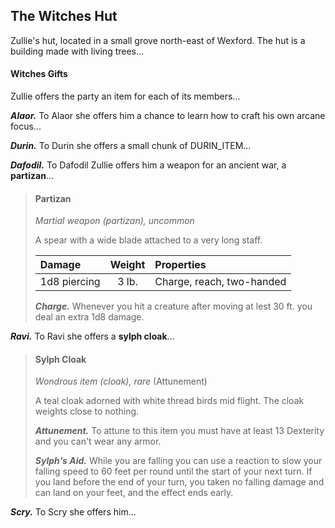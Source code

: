 ## The Witches Hut
Zullie's hut, located in a small grove north-east of Wexford. The hut is a building made with living trees...


#### Witches Gifts
Zullie offers the party an item for each of its members...

***Alaor.***
To Alaor she offers him a chance to learn how to craft his own arcane focus...


***Durin.***
To Durin she offers a small chunk of DURIN_ITEM...


***Dafodil.***
To Dafodil Zullie offers him a weapon for an ancient war, a **partizan**...

> #### Partizan
> *Martial weapon (partizan), uncommon*
>
> A spear with a wide blade attached to a very long staff.
>
> | Damage       | Weight | Properties                |
> |:-------------|:------:|:--------------------------|
> | 1d8 piercing |  3 lb. | Charge, reach, two-handed |
>
> ***Charge.***
> Whenever you hit a creature after moving at lest 30 ft. you deal an extra 1d8 damage.


***Ravi.***
To Ravi she offers a **sylph cloak**...

> #### Sylph Cloak
> *Wondrous item (cloak), rare* (Attunement)
>
> A teal cloak adorned with white thread birds mid flight. The cloak weights close to nothing. 
>
> ***Attunement.***
> To attune to this item you must have at least 13 Dexterity and you can't wear any armor.
>
> ***Sylph's Aid.***
>While you are falling you can use a reaction to slow your falling speed to 60 feet per round until the start of your next turn. If you land before the end of your turn, you taken no falling damage and can land on your feet, and the effect ends early.
>


***Scry.***
To Scry she offers him...